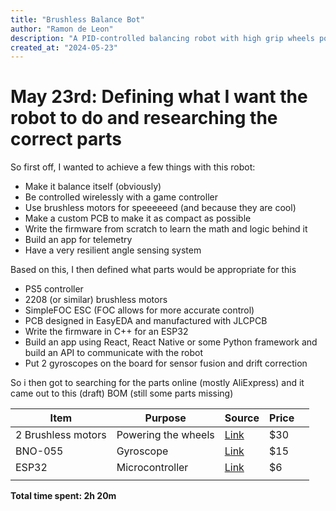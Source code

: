 ```yaml
---
title: "Brushless Balance Bot"
author: "Ramon de Leon"
description: "A PID-controlled balancing robot with high grip wheels powered by brushless motors, controlled with a PS5 controller"
created_at: "2024-05-23"
---
```


# May 23rd: Defining what I want the robot to do and researching the correct parts

So first off, I wanted to achieve a few things with this robot:
- Make it balance itself (obviously)
- Be controlled wirelessly with a game controller
- Use brushless motors for speeeeeed (and because they are cool)
- Make a custom PCB to make it as compact as possible
- Write the firmware from scratch to learn the math and logic behind it
- Build an app for telemetry
- Have a very resilient angle sensing system

Based on this, I then defined what parts would be appropriate for this
- PS5 controller
- 2208 (or similar) brushless motors
- SimpleFOC ESC (FOC allows for more accurate control)
- PCB designed in EasyEDA and manufactured with JLCPCB
- Write the firmware in C++ for an ESP32
- Build an app using React, React Native or some Python framework and build an API to communicate with the robot
- Put 2 gyroscopes on the board for sensor fusion and drift correction

So i then got to searching for the parts online (mostly AliExpress) and it came out to this (draft) BOM (still some parts missing)

| Item               | Purpose             | Source                                                                                                                                                                                                                                                                                                                                                                                                                                                                                           | Price |   |
|--------------------|---------------------|--------------------------------------------------------------------------------------------------------------------------------------------------------------------------------------------------------------------------------------------------------------------------------------------------------------------------------------------------------------------------------------------------------------------------------------------------------------------------------------------------|-------|---|
| 2 Brushless motors | Powering the wheels | [Link](https://es.aliexpress.com/item/1005002337447698.html?spm=a2g0o.productlist.main.8.5bc2lLPHlLPHTD&algo_pvid=24f9e979-be8c-4a6c-9ed3-f82f7ef89e98&algo_exp_id=24f9e979-be8c-4a6c-9ed3-f82f7ef89e98-7&pdp_ext_f=%7B%22order%22%3A%2236%22%2C%22eval%22%3A%221%22%7D&pdp_npi=4%40dis%21MXN%21407.97%21301.90%21%21%2120.73%2115.34%21%402103273e17480465153801698e2638%2112000020163631937%21sea%21MX%213953587241%21X&curPageLogUid=9ChEV8IGq5ln&utparam-url=scene%3Asearch%7Cquery_from%3A) | $30   |   |
| BNO-055            | Gyroscope           | [Link](https://es.aliexpress.com/item/1005005471265894.html?spm=a2g0o.productlist.main.1.37c81ccfZElpP6&algo_pvid=30345036-1c95-4022-9623-6092021ee338&algo_exp_id=30345036-1c95-4022-9623-6092021ee338-0&pdp_ext_f=%7B%22order%22%3A%2216%22%2C%22eval%22%3A%221%22%7D&pdp_npi=4%40dis%21MXN%21312.90%21312.90%21%21%2115.90%2115.90%21%402101c5b117480466045457572e395d%2112000033214303566%21sea%21MX%213953587241%21X&curPageLogUid=VTxdDIr4DMHL&utparam-url=scene%3Asearch%7Cquery_from%3A) | $15   |   |
| ESP32              | Microcontroller     | [Link](https://es.aliexpress.com/item/1005008481419724.html?spm=a2g0o.productlist.main.3.4afa617431iwR2&algo_pvid=3dd61864-3393-4cc1-8a06-2b347abfe823&algo_exp_id=3dd61864-3393-4cc1-8a06-2b347abfe823-2&pdp_ext_f=%7B%22order%22%3A%22112%22%2C%22eval%22%3A%221%22%7D&pdp_npi=4%40dis%21MXN%21135.89%2167.90%21%21%2149.63%2124.80%21%402101d9ee17480466909626963e6f58%2112000045338722226%21sea%21MX%213953587241%21X&curPageLogUid=4FAE2o4F778i&utparam-url=scene%3Asearch%7Cquery_from%3A) | $6    |   |
|                    |                     |                                                                                                                                                                                                                                                                                                                                                                                                                                                                                                  |       |   |

**Total time spent: 2h 20m**
